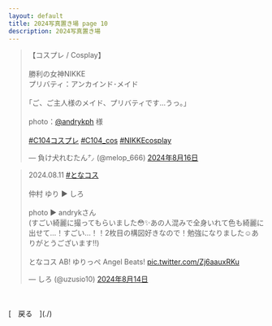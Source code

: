 ```yaml
---
layout: default
title: 2024写真置き場 page 10
description: 2024写真置き場
---
```


<script async src="https://platform.twitter.com/widgets.js" charset="utf-8"></script>

<blockquote class="twitter-tweet" data-lang="ja" data-dnt="true" data-theme="dark"><p lang="ja" dir="ltr">【コスプレ / Cosplay】<br><br>勝利の女神NIKKE<br>プリバティ：アンカインド･メイド<br><br>｢ご、ご主人様のメイド、プリバティです…うっ。｣<br><br>photo：<a href="https://twitter.com/andrykph?ref_src=twsrc%5Etfw">@andrykph</a> 様<br><br><a href="https://twitter.com/hashtag/C104%E3%82%B3%E3%82%B9%E3%83%97%E3%83%AC?src=hash&amp;ref_src=twsrc%5Etfw">#C104コスプレ</a> <a href="https://twitter.com/hashtag/C104_cos?src=hash&amp;ref_src=twsrc%5Etfw">#C104_cos</a> <a href="https://twitter.com/hashtag/NIKKEcosplay?src=hash&amp;ref_src=twsrc%5Etfw">#NIKKEcosplay</a></p> &mdash; 負け犬れむたん㌨ (@melop_666) <a href="https://twitter.com/melop_666/status/1824275343781532039?ref_src=twsrc%5Etfw">2024年8月16日</a></blockquote>

<blockquote class="twitter-tweet" data-lang="ja" data-dnt="true" data-theme="dark"><p lang="ja" dir="ltr">2024.08.11 <a href="https://twitter.com/hashtag/%E3%81%A8%E3%81%AA%E3%82%B3%E3%82%B9?src=hash&amp;ref_src=twsrc%5Etfw">#となコス</a><br><br>仲村 ゆり ▶︎ しろ<br><br>photo ▶︎ andrykさん<br>(すごい綺麗に撮ってもらいました😳✨あの人混みで全身いれて色も綺麗に出せて…！すごい…！！2枚目の構図好きなので！勉強になりました☺️ありがとうございます‼️)<br><br>となコス AB! ゆりっぺ Angel Beats! <a href="https://t.co/Zj6aauxRKu">pic.twitter.com/Zj6aauxRKu</a></p>&mdash; しろ (@uzusio10) <a href="https://twitter.com/uzusio10/status/1823669803321876847?ref_src=twsrc%5Etfw">2024年8月14日</a></blockquote>

<br>
<br>
[&emsp;戻る&emsp;](./)
